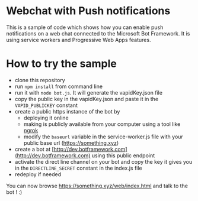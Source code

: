 # Webchat with Push notifications

This is a sample of code which shows how you can enable push notifications on a web chat connected to the Microsoft Bot Framework. It is using service workers and Progressive Web Apps features.

# How to try the sample
- clone this repository
- run ```npm install``` from command line
- run it with ```node bot.js```. It will generate the vapidKey.json file
- copy the public key in the vapidKey.json and paste it in the ```VAPID_PUBLICKEY``` constant
- create a public https instance of the bot by
    - deploying it online
    - making is publicly available from your computer using a tool like [ngrok](https://ngrok.com/)
    - modify the ```baseurl``` variable in the service-worker.js file with your public base url (https://something.xyz)
- create a bot at [http://dev.botframework.com](http://dev.botframework.com) using this public endpoint
- activate the direct line channel on your bot and copy the key it gives you in the ```DIRECTLINE_SECRET``` constant in the index.js file
- redeploy if needed

You can now browse https://something.xyz/web/index.html and talk to the bot ! :)